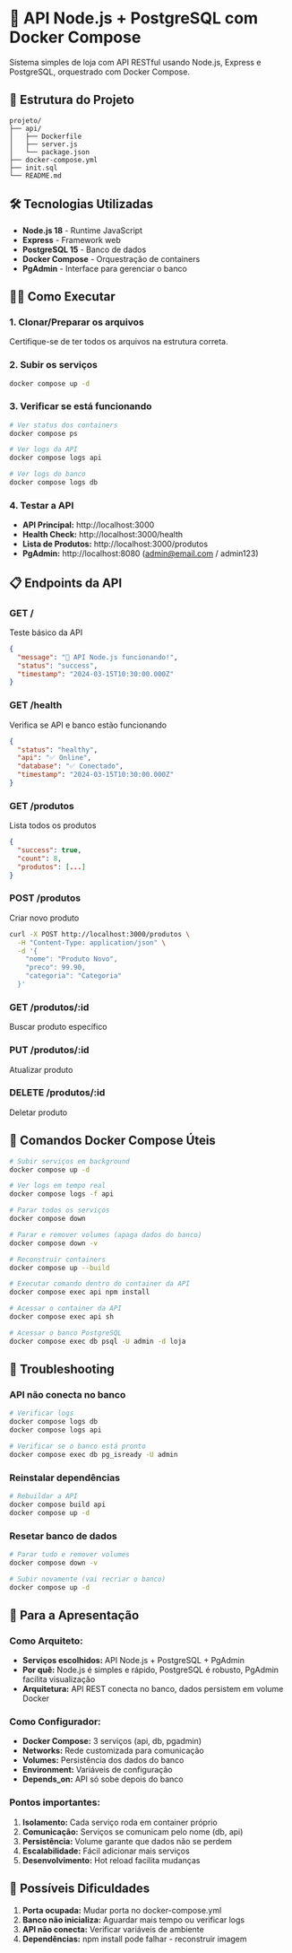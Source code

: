 # 🚀 API Node.js + PostgreSQL com Docker Compose

Sistema simples de loja com API RESTful usando Node.js, Express e PostgreSQL, orquestrado com Docker Compose.

## 📁 Estrutura do Projeto

```
projeto/
├── api/
│   ├── Dockerfile
│   ├── server.js
│   └── package.json
├── docker-compose.yml
├── init.sql
└── README.md
```

## 🛠️ Tecnologias Utilizadas

- **Node.js 18** - Runtime JavaScript
- **Express** - Framework web
- **PostgreSQL 15** - Banco de dados
- **Docker Compose** - Orquestração de containers
- **PgAdmin** - Interface para gerenciar o banco

## 🏃‍♂️ Como Executar

### 1. Clonar/Preparar os arquivos
Certifique-se de ter todos os arquivos na estrutura correta.

### 2. Subir os serviços
```bash
docker compose up -d
```

### 3. Verificar se está funcionando
```bash
# Ver status dos containers
docker compose ps

# Ver logs da API
docker compose logs api

# Ver logs do banco
docker compose logs db
```

### 4. Testar a API
- **API Principal:** http://localhost:3000
- **Health Check:** http://localhost:3000/health
- **Lista de Produtos:** http://localhost:3000/produtos
- **PgAdmin:** http://localhost:8080 (admin@email.com / admin123)

## 📋 Endpoints da API

### GET /
Teste básico da API
```json
{
  "message": "🚀 API Node.js funcionando!",
  "status": "success",
  "timestamp": "2024-03-15T10:30:00.000Z"
}
```

### GET /health
Verifica se API e banco estão funcionando
```json
{
  "status": "healthy",
  "api": "✅ Online",
  "database": "✅ Conectado",
  "timestamp": "2024-03-15T10:30:00.000Z"
}
```

### GET /produtos
Lista todos os produtos
```json
{
  "success": true,
  "count": 8,
  "produtos": [...]
}
```

### POST /produtos
Criar novo produto
```bash
curl -X POST http://localhost:3000/produtos \
  -H "Content-Type: application/json" \
  -d '{
    "nome": "Produto Novo",
    "preco": 99.90,
    "categoria": "Categoria"
  }'
```

### GET /produtos/:id
Buscar produto específico

### PUT /produtos/:id
Atualizar produto

### DELETE /produtos/:id
Deletar produto

## 🐳 Comandos Docker Compose Úteis

```bash
# Subir serviços em background
docker compose up -d

# Ver logs em tempo real
docker compose logs -f api

# Parar todos os serviços
docker compose down

# Parar e remover volumes (apaga dados do banco)
docker compose down -v

# Reconstruir containers
docker compose up --build

# Executar comando dentro do container da API
docker compose exec api npm install

# Acessar o container da API
docker compose exec api sh

# Acessar o banco PostgreSQL
docker compose exec db psql -U admin -d loja
```

## 🔧 Troubleshooting

### API não conecta no banco
```bash
# Verificar logs
docker compose logs db
docker compose logs api

# Verificar se o banco está pronto
docker compose exec db pg_isready -U admin
```

### Reinstalar dependências
```bash
# Rebuildar a API
docker compose build api
docker compose up -d
```

### Resetar banco de dados
```bash
# Parar tudo e remover volumes
docker compose down -v

# Subir novamente (vai recriar o banco)
docker compose up -d
```

## 🎯 Para a Apresentação

### Como Arquiteto:
- **Serviços escolhidos:** API Node.js + PostgreSQL + PgAdmin
- **Por quê:** Node.js é simples e rápido, PostgreSQL é robusto, PgAdmin facilita visualização
- **Arquitetura:** API REST conecta no banco, dados persistem em volume Docker

### Como Configurador:
- **Docker Compose:** 3 serviços (api, db, pgadmin)
- **Networks:** Rede customizada para comunicação
- **Volumes:** Persistência dos dados do banco
- **Environment:** Variáveis de configuração
- **Depends_on:** API só sobe depois do banco

### Pontos importantes:
1. **Isolamento:** Cada serviço roda em container próprio
2. **Comunicação:** Serviços se comunicam pelo nome (db, api)
3. **Persistência:** Volume garante que dados não se perdem
4. **Escalabilidade:** Fácil adicionar mais serviços
5. **Desenvolvimento:** Hot reload facilita mudanças

## 🚨 Possíveis Dificuldades

1. **Porta ocupada:** Mudar porta no docker-compose.yml
2. **Banco não inicializa:** Aguardar mais tempo ou verificar logs
3. **API não conecta:** Verificar variáveis de ambiente
4. **Dependências:** npm install pode falhar - reconstruir imagem
